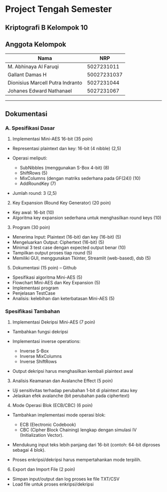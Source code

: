 # Project Tengah Semester
## Kriptografi B Kelompok 10

## Anggota Kelompok
|Nama|NRP|
|-|-|
|M. Abhinaya Al Faruqi|5027231011|
|Gallant Damas H|50027231037|
|Dionisius Marcell Putra Indranto|5027231044|
|Johanes Edward Nathanael|5027231067|
***

## Dokumentasi
### A. Spesifikasi Dasar
1. Implementasi Mini-AES 16-bit (35 poin)
- Representasi plaintext dan key: 16-bit (4 nibble) (2,5)
- Operasi meliputi:

  - SubNibbles (menggunakan S-Box 4-bit) (8)
  - ShiftRows (5)
  - MixColumns (dengan matriks sederhana pada GF(24)) (10)
  - AddRoundKey (7)

- Jumlah round: 3 (2,5)

2. Key Expansion (Round Key Generator) (20 poin)
- Key awal: 16-bit (10)
- Algoritma key expansion sederhana untuk menghasilkan round keys (10)

3. Program (30 poin)
- Menerima Input: Plaintext (16-bit) dan key (16-bit) (5)
- Mengeluarkan Output: Ciphertext (16-bit) (5)
- Minimal 3 test case dengan expected output benar (10)
- Tampilkan output proses tiap round (5)
- Memiliki GUI, menggunakan Tkinter, Streamlit (web-based), dsb (5)

5. Dokumentasi (15 poin) – Github
- Spesifikasi algoritma Mini-AES (5)
- Flowchart Mini-AES dan Key Expansion (5)
- Implementasi program
- Penjelasan TestCase
- Analisis: kelebihan dan keterbatasan Mini-AES (5)

### Spesifikasi Tambahan
1. Implementasi Dekripsi Mini-AES (7 poin)
- Tambahkan fungsi dekripsi
- Implementasi inverse operations:

  - Inverse S-Box
  - Inverse MixColumns
  - Inverse ShiftRows

- Output dekripsi harus menghasilkan kembali plaintext awal

3. Analisis Keamanan dan Avalanche Effect (5 poin)
- Uji sensitivitas terhadap perubahan 1-bit di plaintext atau key
- Jelaskan efek avalanche (bit perubahan pada ciphertext)

4. Mode Operasi Blok (ECB/CBC) (6 poin)
- Tambahkan implementasi mode operasi blok:

  - ECB (Electronic Codebook)
  - CBC (Cipher Block Chaining) lengkap dengan simulasi IV (Initialization Vector).

- Mendukung input teks lebih panjang dari 16-bit (contoh: 64-bit diproses sebagai 4 blok).
- Proses enkripsi/dekripsi harus mempertahankan mode terpilih.

6. Export dan Import File (2 poin)
- Simpan input/output dan log proses ke file TXT/CSV
- Load file untuk proses enkripsi/dekripsi
